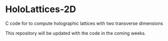 # HoloLattices-2D
C code for to compute holographic lattices with two transverse dimensions


This repository will be updated with the code in the coming weeks.

